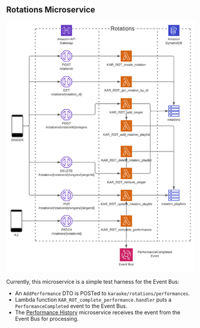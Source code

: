 ## Rotations Microservice

<img src="../../../site-images/karaoke-rotations.png" width="750">

Currently, this microservice is a simple test harness for the Event Bus:

- An `AddPerformance` DTO is POSTed to `karaoke/rotations/performances`.
- Lambda function `KAR_ROT_complete_performance.handler` puts a `PerformanceCompleted` event to the Event Bus.
- The [Performance History](../performance-history) microservice receives the event from the Event Bus for processing.
